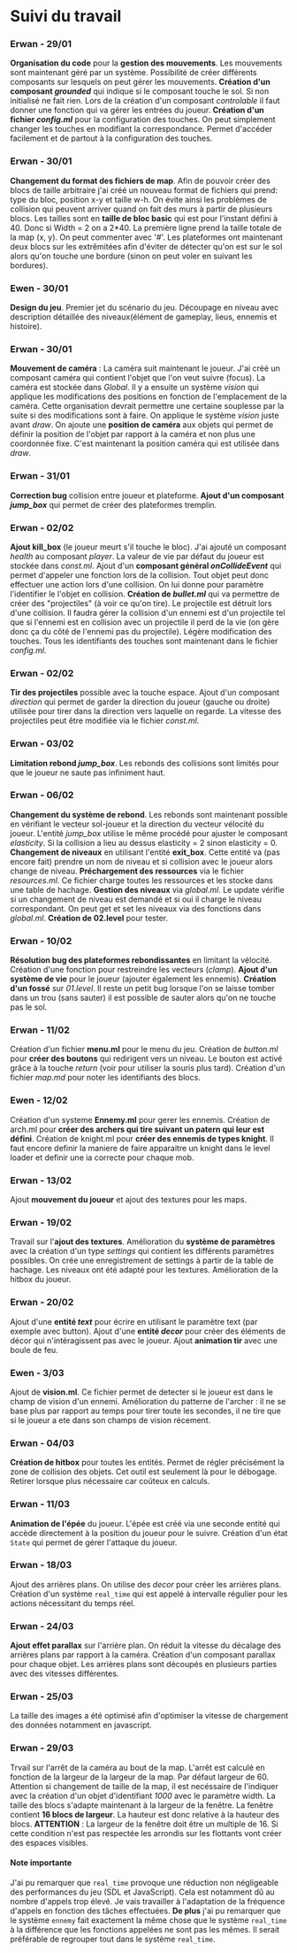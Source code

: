 # Suivi du travail

### Erwan - 29/01
**Organisation du code** pour la **gestion des mouvements**. Les mouvements sont maintenant géré par un système.
Possibilité de créer différents composants sur lesquels on peut gérer les mouvements.
**Création d'un composant *grounded*** qui indique si le composant touche le sol. Si non initialisé ne fait rien.
Lors de la création d'un composant *controlable* il faut donner une fonction qui va gérer les entrées du joueur.
**Création d'un fichier *config.ml*** pour la configuration des touches. On peut simplement changer les touches en modifiant la correspondance. Permet d'accéder facilement et de partout à la configuration des touches.

### Erwan - 30/01
**Changement du format des fichiers de map**. Afin de pouvoir créer des blocs de taille arbitraire j'ai créé un nouveau format de fichiers qui prend: type du bloc, position x-y et taille w-h. On évite ainsi les problèmes de collision qui peuvent arriver quand on fait des murs à partir de plusieurs blocs. Les tailles sont en **taille de bloc basic** qui est pour l'instant défini à 40. Donc si Width = 2 on a 2*40. La première ligne prend la taille totale de la map (x, y). On peut commenter avec '#'.
Les plateformes ont maintenant deux blocs sur les extrêmitées afin d'éviter de détecter qu'on est sur le sol alors qu'on touche une bordure (sinon on peut voler en suivant les bordures).

### Ewen - 30/01
**Design du jeu**. Premier jet du scénario du jeu. Découpage en niveau avec description détaillée des niveaux(élément de gameplay, lieus, ennemis et histoire).  

### Erwan - 30/01
**Mouvement de caméra** : La caméra suit maintenant le joueur. J'ai créé un composant caméra qui contient l'objet que l'on veut suivre (focus). La caméra est stockée dans *Global*. Il y a ensuite un système *vision* qui applique les modifications des positions en fonction de l'emplacement de la caméra. Cette organisation devrait permettre une certaine souplesse par la suite si des modifications sont à faire. On applique le système *vision* juste avant *draw*. On ajoute une **position de caméra** aux objets qui permet de définir la position de l'objet par rapport à la caméra et non plus une coordonnée fixe. C'est maintenant la position caméra qui est utilisée dans *draw*.

### Erwan - 31/01
**Correction bug** collision entre joueur et plateforme. **Ajout d'un composant *jump_box*** qui permet de créer des plateformes tremplin.

### Erwan - 02/02
**Ajout kill_box** (le joueur meurt s'il touche le bloc). J'ai ajouté un composant *health* au composant *player*. La valeur de vie par défaut du joueur est stockée dans *const.ml*. Ajout d'un **composant général *onCollideEvent*** qui permet d'appeler une fonction lors de la collision. Tout objet peut donc effectuer une action lors d'une collision. On lui donne pour paramètre l'identifier le l'objet en collision. **Création de *bullet.ml*** qui va permettre de créer des "projectiles" (à voir ce qu'on tire). Le projectile est détruit lors d'une collision. Il faudra gérer la collision d'un ennemi est d'un projectile tel que si l'ennemi est en collision avec un projectile il perd de la vie (on gère donc ça du côté de l'ennemi pas du projectile).
Légère modification des touches. Tous les identifiants des touches sont maintenant dans le fichier *config.ml*.

### Erwan - 02/02
**Tir des projectiles** possible avec la touche espace. Ajout d'un composant *direction* qui permet de garder la direction du joueur (gauche ou droite) utilisée pour tirer dans la direction vers laquelle on regarde. La vitesse des projectiles peut être modifiée via le fichier *const.ml*.

### Erwan - 03/02
**Limitation rebond *jump_box***. Les rebonds des collisions sont limités pour que le joueur ne saute pas infiniment haut.

### Erwan - 06/02
**Changement du système de rebond**. Les rebonds sont maintenant possible en vérifiant le vecteur sol-joueur et la direction du vecteur vélocité du joueur. L'entité *jump_box* utilise le même procédé pour ajuster le composant *elasticity*. Si la collision a lieu au dessus elasticity = 2 sinon elasticity = 0.
**Changement de niveaux** en utilisant l'entité **exit_box**. Cette entité va (pas encore fait) prendre un nom de niveau et si collision avec le joueur alors change de niveau.
**Préchargement des ressources** via le fichier *resources.ml*. Ce fichier charge toutes les ressources et les stocke dans une table de hachage.
**Gestion des niveaux** via *global.ml*. Le update vérifie si un changement de niveau est demandé et si oui il charge le niveau correspondant. On peut get et set les niveaux via des fonctions dans *global.ml*.
**Création de 02.level** pour tester.

### Erwan - 10/02
**Résolution bug des plateformes rebondissantes** en limitant la vélocité. Création d'une fonction pour restreindre les vecteurs (*clamp*). **Ajout d'un système de vie** pour le joueur (ajouter également les ennemis). **Création d'un fossé** sur *01.level*. Il reste un petit bug lorsque l'on se laisse tomber dans un trou (sans sauter) il est possible de sauter alors qu'on ne touche pas le sol.

### Erwan - 11/02
Création d'un fichier **menu.ml** pour le menu du jeu. Création de *button.ml* pour **créer des boutons** qui redirigent vers un niveau. Le bouton est activé grâce à la touche *return* (voir pour utiliser la souris plus tard). Création d'un fichier *map.md* pour noter les identifiants des blocs.

### Ewen - 12/02
Création d'un systeme **Ennemy.ml** pour gerer les ennemis. Création de arch.ml pour **créer des archers qui tire suivant un patern qui leur est défini**. Création de knight.ml pour **créer des ennemis de types knight**. Il faut encore definir la maniere de faire apparaitre un knight dans le level loader et definir une ia correcte pour chaque mob.

### Erwan - 13/02
Ajout **mouvement du joueur** et ajout des textures pour les maps.

### Erwan - 19/02
Travail sur l'**ajout des textures**. Amélioration du **système de paramètres** avec la création d'un type *settings* qui contient les différents paramètres possibles. On crée une enregistrement de settings à partir de la table de hachage. Les niveaux ont été adapté pour les textures. Amélioration de la hitbox du joueur.

### Erwan - 20/02
Ajout d'une **entité *text*** pour écrire en utilisant le paramètre text (par exemple avec button). Ajout d'une **entité *decor*** pour créer des éléments de décor qui n'intéragissent pas avec le joueur. Ajout **animation tir** avec une boule de feu. 

### Ewen - 3/03
Ajout de **vision.ml**. Ce fichier permet de detecter si le joueur est dans le champ de vision d'un ennemi. Amélioration du patterne de l'archer : il ne se base plus par rapport au temps pour tirer toute les secondes, il ne tire que si le joueur a ete dans son champs de vision récement.

### Erwan - 04/03
**Création de hitbox** pour toutes les entités. Permet de régler précisément la zone de collision des objets.
Cet outil est seulement là pour le débogage. Retirer lorsque plus nécessaire car coûteux en calculs.

### Erwan - 11/03
**Animation de l'épée** du joueur. L'épée est créé via une seconde entité qui accède directement à la position 
du joueur pour le suivre. Création d'un état `State` qui permet de gérer l'attaque du joueur. 

### Erwan - 18/03
Ajout des arrières plans. On utilise des *decor* pour créer les arrières plans. Création d'un système `real_time`
 qui est appelé à intervalle régulier pour les actions nécessitant du temps réel.

### Erwan - 24/03
**Ajout effet parallax** sur l'arrière plan. On réduit la vitesse du décalage des arrières plans par rapport à la 
caméra. Création d'un composant parallax pour chaque objet. Les arrières plans sont découpés en plusieurs parties 
avec des vitesses différentes.

### Erwan - 25/03
La taille des images a été optimisé afin d'optimiser la vitesse de chargement des données notamment en javascript.

### Erwan - 29/03
Trvail sur l'arrêt de la caméra au bout de la map. L'arrêt est calculé en fonction de la largeur de la largeur 
de la map. Par défaut largeur de 60. Attention si changement de taille de la map, il est necéssaire de l'indiquer 
avec la création d'un objet d'identifiant *1000* avec le paramètre width.
La taille des blocs s'adapte maintenant à la largeur de la fenêtre. La fenêtre contient **16 blocs de largeur**.
La hauteur est donc relative à la hauteur des blocs. 
**ATTENTION** : La largeur de la fenêtre doit être un multiple de 16. Si 
cette condition n'est pas respectée les arrondis sur les flottants vont créer des espaces visibles.

#### Note importante
J'ai pu remarquer que `real_time` provoque une réduction non négligeable des performances du jeu (SDL et JavaScript). Cela est notamment dû au nombre d'appels trop élevé. Je vais travailler à l'adaptation de la 
fréquence d'appels en fonction des tâches effectuées. 
**De plus** j'ai pu remarquer que le système `ennemy` fait exactement la même chose que le système `real_time` 
à la différence que les fonctions appelées ne sont pas les mêmes. Il serait préférable de regrouper tout dans le 
système `real_time`.